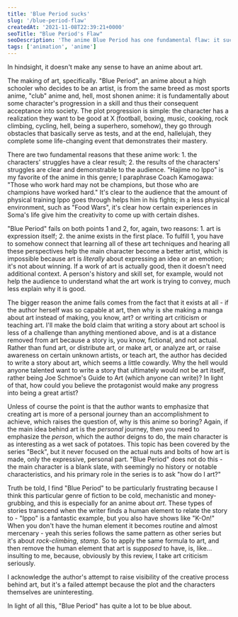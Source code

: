 ```yaml
---
title: 'Blue Period sucks'
slug: '/blue-period-flaw'
createdAt: '2021-11-08T22:39:21+0000'
seoTitle: "Blue Period's Flaw"
seoDescription: 'The anime Blue Period has one fundamental flaw: it sucks.'
tags: ['animation', 'anime']
---
```


In hindsight, it doesn't make any sense to have an anime about art.

The making of art, specifically. "Blue Period", an anime about a high schooler who decides to be an artist, is from the same breed as most sports anime, "club" anime and, hell, most shonen anime: it is fundamentally about some character's progression in a skill and thus their consequent acceptance into society. The plot progression is simple: the character has a realization they want to be good at X (football, boxing, music, cooking, rock climbing, cycling, hell, being a superhero, somehow), they go through obstacles that basically serve as tests, and at the end, hallelujah, they complete some life-changing event that demonstrates their mastery.

There are two fundamental reasons that these anime work: 1. the characters' struggles have a clear result; 2. the results of the characters' struggles are clear and demonstrable to the audience. "Hajime no Ippo" is my favorite of the anime in this genre; I paraphrase Coach Kamogawa: "Those who work hard may not be champions, but those who are champions have worked hard." It's clear to the audience that the amount of physical training Ippo goes through helps him in his fights; in a less physical environment, such as "Food Wars", it's clear how certain experiences in Soma's life give him the creativity to come up with certain dishes.

"Blue Period" fails on both points 1 and 2, for, again, two reasons: 1. art is expression itself; 2. the anime exists in the first place. To fulfill 1, you have to somehow connect that learning all of these art techniques and hearing all these perspectives help the main character become a better artist, which is impossible because art is _literally_ about expressing an idea or an emotion; it's not about winning. If a work of art is actually good, then it doesn't need additional context. A person's history and skill set, for example, would not help the audience to understand what the art work is trying to convey, much less explain why it is good.

The bigger reason the anime fails comes from the fact that it exists at all - if the author herself was so capable at art, then why is she making a manga about art instead of making, you know, art? or writing art criticism or teaching art. I'll make the bold claim that writing a story about art school is less of a challenge than anything mentioned above, and is at a distance removed from art because a story is, you know, fictional, and not actual. Rather than fund art, or distribute art, or make art, or analyze art, or raise awareness on certain unknown artists, or teach art, the author has decided to write a story about art, which seems a little cowardly. Why the hell would anyone talented want to write a story that ultimately would not be art itself, rather being Joe Schmoe's Guide to Art (which anyone can write)? In light of that, how could you believe the protagonist would make any progress into being a great artist?

Unless of course the point is that the author wants to emphasize that creating art is more of a personal journey than an accomplishment to achieve, which raises the question of, why is this anime so boring? Again, if the main idea behind art is the _personal_ journey, then you need to emphasize the _person_, which the author deigns to do, the main character is as interesting as a wet sack of potatoes. This topic has been covered by the series "Beck", but it never focused on the actual nuts and bolts of how art is made, only the expressive, personal part. "Blue Period" does not do this - the main character is a blank slate, with seemingly no history or notable characteristics, and his primary role in the series is to ask "how do I art?"

Truth be told, I find "Blue Period" to be particularly frustrating because I think this particular genre of fiction to be cold, mechanistic and money-grubbing, and this is especially for an anime about _art_. These types of stories transcend when the writer finds a human element to relate the story to - "Ippo" is a fantastic example, but you also have shows like "K-On!" When you don't have the human element it becomes routine and almost mercenary - yeah this series follows the same pattern as other series but it's about _rock-climbing_, _stamp_. So to apply the same formula to art, and then remove the human element that art is _supposed_ to have, is, like... insulting to me, because, obviously by this review, I take art criticism seriously.

I acknowledge the author's attempt to raise visibility of the creative process behind art, but it's a failed attempt because the plot and the characters themselves are uninteresting.

In light of all this, "Blue Period" has quite a lot to be blue about.
